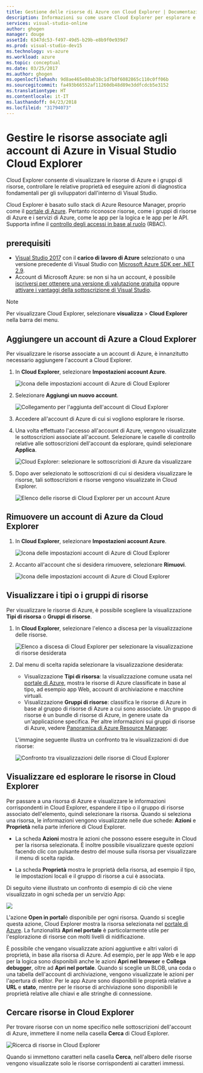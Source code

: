 ```yaml
---
title: Gestione delle risorse di Azure con Cloud Explorer | Documentazione Microsoft
description: Informazioni su come usare Cloud Explorer per esplorare e gestire le risorse di Azure in Visual Studio.
services: visual-studio-online
author: ghogen
manager: douge
assetId: 6347dc53-f497-49d5-b29b-e8b9f0e939d7
ms.prod: visual-studio-dev15
ms.technology: vs-azure
ms.workload: azure
ms.topic: conceptual
ms.date: 03/25/2017
ms.author: ghogen
ms.openlocfilehash: 9d8ae465e80ab38c1d7b0f6082865c110c0ff06b
ms.sourcegitcommit: fa493b66552af11260db48d89e3ddfcdcb5e3152
ms.translationtype: HT
ms.contentlocale: it-IT
ms.lasthandoff: 04/23/2018
ms.locfileid: "31794073"
---
```

# <a name="manage-the-resources-associated-with-your-azure-accounts-in-visual-studio-cloud-explorer"></a>Gestire le risorse associate agli account di Azure in Visual Studio Cloud Explorer
Cloud Explorer consente di visualizzare le risorse di Azure e i gruppi di risorse, controllare le relative proprietà ed eseguire azioni di diagnostica fondamentali per gli sviluppatori dall'interno di Visual Studio. 

Cloud Explorer è basato sullo stack di Azure Resource Manager, proprio come il [portale di Azure](http://go.microsoft.com/fwlink/p/?LinkID=525040). Pertanto riconosce risorse, come i gruppi di risorse di Azure e i servizi di Azure, come le app per la logica e le app per le API. Supporta infine il [controllo degli accessi in base al ruolo](role-based-access-control/role-assignments-portal.md) (RBAC). 

## <a name="prerequisites"></a>prerequisiti
- [Visual Studio 2017](https://www.visualstudio.com/downloads/) con il **carico di lavoro di Azure** selezionato o una versione precedente di Visual Studio con [Microsoft Azure SDK per .NET 2.9](https://www.microsoft.com/en-us/download/details.aspx?id=51657).
- Account di Microsoft Azure: se non si ha un account, è possibile [iscriversi per ottenere una versione di valutazione gratuita](http://go.microsoft.com/fwlink/?LinkId=623901) oppure [attivare i vantaggi della sottoscrizione di Visual Studio](http://go.microsoft.com/fwlink/?LinkId=623901).

> [!NOTE]
> Per visualizzare Cloud Explorer, selezionare **visualizza** > **Cloud Explorer** nella barra dei menu.   
> 
> 

## <a name="add-an-azure-account-to-cloud-explorer"></a>Aggiungere un account di Azure a Cloud Explorer
Per visualizzare le risorse associate a un account di Azure, è innanzitutto necessario aggiungere l'account a Cloud Explorer. 

1. In **Cloud Explorer**, selezionare **Impostazioni account Azure**.

    ![Icona delle impostazioni account di Azure di Cloud Explorer](media/vs-azure-tools-resources-managing-with-cloud-explorer/azure-account-settings.png)

1. Selezionare **Aggiungi un nuovo account**. 

    ![Collegamento per l'aggiunta dell'account di Cloud Explorer](media/vs-azure-tools-resources-managing-with-cloud-explorer/add-account-link.png)

1. Accedere all'account di Azure di cui si vogliono esplorare le risorse. 

1. Una volta effettuato l'accesso all'account di Azure, vengono visualizzate le sottoscrizioni associate all'account. Selezionare le caselle di controllo relative alle sottoscrizioni dell'account da esplorare, quindi selezionare **Applica**. 
 
    ![Cloud Explorer: selezionare le sottoscrizioni di Azure da visualizzare](media/vs-azure-tools-resources-managing-with-cloud-explorer/select-subscriptions.png)

1. Dopo aver selezionato le sottoscrizioni di cui si desidera visualizzare le risorse, tali sottoscrizioni e risorse vengono visualizzate in Cloud Explorer.

    ![Elenco delle risorse di Cloud Explorer per un account Azure](media/vs-azure-tools-resources-managing-with-cloud-explorer/resources-listed.png)

## <a name="remove-an-azure-account-from-cloud-explorer"></a>Rimuovere un account di Azure da Cloud Explorer 

1. In **Cloud Explorer**, selezionare **Impostazioni account Azure**.

    ![Icona delle impostazioni account di Azure di Cloud Explorer](media/vs-azure-tools-resources-managing-with-cloud-explorer/azure-account-settings.png)

1. Accanto all'account che si desidera rimuovere, selezionare **Rimuovi**.

    ![Icona delle impostazioni account di Azure di Cloud Explorer](media/vs-azure-tools-resources-managing-with-cloud-explorer/remove-account.png)

## <a name="view-resource-types-or-resource-groups"></a>Visualizzare i tipi o i gruppi di risorse
Per visualizzare le risorse di Azure, è possibile scegliere la visualizzazione **Tipi di risorsa** o **Gruppi di risorse**.

1. In **Cloud Explorer**, selezionare l'elenco a discesa per la visualizzazione delle risorse.

    ![Elenco a discesa di Cloud Explorer per selezionare la visualizzazione di risorse desiderata](media/vs-azure-tools-resources-managing-with-cloud-explorer/resources-view-dropdown.png)

1. Dal menu di scelta rapida selezionare la visualizzazione desiderata: 

    - Visualizzazione **Tipi di risorsa**: la visualizzazione comune usata nel [portale di Azure](http://go.microsoft.com/fwlink/p/?LinkID=525040), mostra le risorse di Azure classificate in base al tipo, ad esempio app Web, account di archiviazione e macchine virtuali. 
    - Visualizzazione **Gruppi di risorse**: classifica le risorse di Azure in base al gruppo di risorse di Azure a cui sono associate. Un gruppo di risorse è un bundle di risorse di Azure, in genere usate da un'applicazione specifica. Per altre informazioni sui gruppi di risorse di Azure, vedere [Panoramica di Azure Resource Manager](./azure-resource-manager/resource-group-overview.md).

    L'immagine seguente illustra un confronto tra le visualizzazioni di due risorse:

    ![Confronto tra visualizzazioni delle risorse di Cloud Explorer](media/vs-azure-tools-resources-managing-with-cloud-explorer/resource-views-comparison.png)

## <a name="view-and-navigate-resources-in-cloud-explorer"></a>Visualizzare ed esplorare le risorse in Cloud Explorer
Per passare a una risorsa di Azure e visualizzare le informazioni corrispondenti in Cloud Explorer, espandere il tipo o il gruppo di risorse associato dell'elemento, quindi selezionare la risorsa. Quando si seleziona una risorsa, le informazioni vengono visualizzate nelle due schede: **Azioni** e **Proprietà** nella parte inferiore di Cloud Explorer. 

- La scheda **Azioni** mostra le azioni che possono essere eseguite in Cloud per la risorsa selezionata. È inoltre possibile visualizzare queste opzioni facendo clic con pulsante destro del mouse sulla risorsa per visualizzare il menu di scelta rapida.

- La scheda **Proprietà** mostra le proprietà della risorsa, ad esempio il tipo, le impostazioni locali e il gruppo di risorse a cui è associata.

Di seguito viene illustrato un confronto di esempio di ciò che viene visualizzato in ogni scheda per un servizio App:

![](./media/vs-azure-tools-resources-managing-with-cloud-explorer/actions-and-properties.png)

L'azione **Open in portal**è disponibile per ogni risorsa. Quando si sceglie questa azione, Cloud Explorer mostra la risorsa selezionata nel [portale di Azure](http://go.microsoft.com/fwlink/p/?LinkID=525040). La funzionalità **Apri nel portale** è particolarmente utile per l'esplorazione di risorse con molti livelli di nidificazione.

È possibile che vengano visualizzate azioni aggiuntive e altri valori di proprietà, in base alla risorsa di Azure. Ad esempio, per le app Web e le app per la logica sono disponibili anche le azioni **Apri nel browser** e **Collega debugger**, oltre ad **Apri nel portale**. Quando si sceglie un BLOB, una coda o una tabella dell'account di archiviazione, vengono visualizzate le azioni per l'apertura di editor. Per le app Azure sono disponibili le proprietà relative a **URL** e **stato**, mentre per le risorse di archiviazione sono disponibili le proprietà relative alle chiavi e alle stringhe di connessione.

## <a name="find-resources-in-cloud-explorer"></a>Cercare risorse in Cloud Explorer
Per trovare risorse con un nome specifico nelle sottoscrizioni dell'account di Azure, immettere il nome nella casella **Cerca** di Cloud Explorer.

![Ricerca di risorse in Cloud Explorer](./media/vs-azure-tools-resources-managing-with-cloud-explorer/search-for-resources.png)

Quando si immettono caratteri nella casella **Cerca**, nell'albero delle risorse vengono visualizzate solo le risorse corrispondenti ai caratteri immessi.
